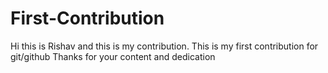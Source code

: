 # First-Contribution
Hi this is Rishav and this is my contribution.
This is my first contribution for git/github
Thanks for your content and dedication
